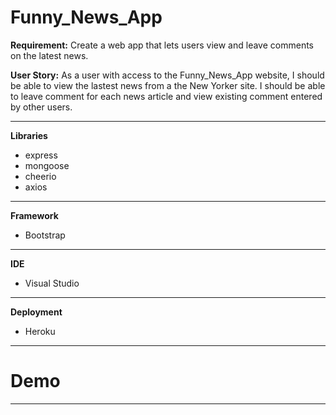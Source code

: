 # Funny_News_App

**Requirement:** 
Create a web app that lets users view and leave comments on the latest news. 

**User Story:** 
As a user with access to the Funny_News_App website, I should be able to view the lastest news from a the New Yorker site. I should be able to leave comment for each news article and view existing comment entered by other users. 

*****

**Libraries**
* express
* mongoose
* cheerio
* axios

****

**Framework**
* Bootstrap

****
**IDE**
* Visual Studio

****

**Deployment**
* Heroku

****
# Demo

****
